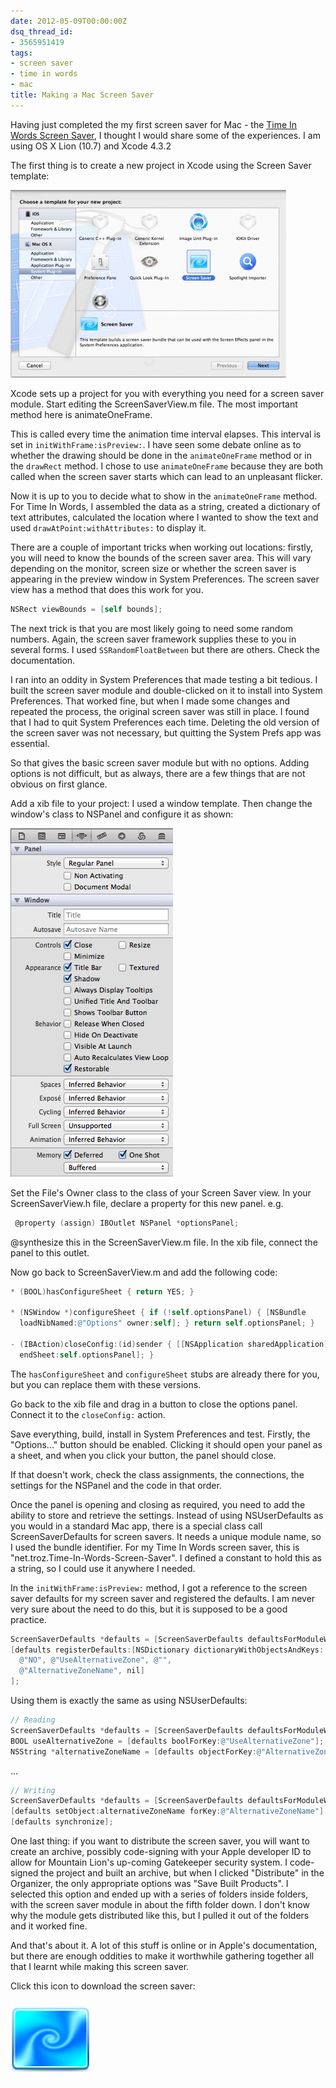 ```yaml
---
date: 2012-05-09T00:00:00Z
dsq_thread_id:
- 3565951419
tags:
- screen saver
- time in words
- mac
title: Making a Mac Screen Saver
---
```


Having just completed the my first screen saver for Mac - the [Time In Words
Screen Saver][1], I thought I would share some of the experiences. I am using OS
X Lion (10.7) and Xcode 4.3.2

The first thing is to create a new project in Xcode using the Screen Saver
template:

[<img title="Xcode Screen Saver Template" src="/images/ScreenSaverTemplate-441x300.png" alt="Xcode Screen Saver Template" />][2]

Xcode sets up a project for you with everything you need for a screen saver
module. Start editing the ScreenSaverView.m file. The most important method here
is animateOneFrame.

This is called every time the animation time interval elapses. This interval is
set in `initWithFrame:isPreview:`. I have seen some debate online as to whether
the drawing should be done in the `animateOneFrame` method or in the `drawRect`
method. I chose to use `animateOneFrame` because they are both called when the
screen saver starts which can lead to an unpleasant flicker.

Now it is up to you to decide what to show in the `animateOneFrame` method. For
Time In Words, I assembled the data as a string, created a dictionary of text
attributes, calculated the location where I wanted to show the text and used
`drawAtPoint:withAttributes:` to display it.

There are a couple of important tricks when working out locations: firstly, you
will need to know the bounds of the screen saver area. This will vary depending
on the monitor, screen size or whether the screen saver is appearing in the
preview window in System Preferences. The screen saver view has a method that
does this work for you.

```objectivec
NSRect viewBounds = [self bounds];
```

The next trick is that you are most likely going to need some random numbers.
Again, the screen saver framework supplies these to you in several forms. I used
`SSRandomFloatBetween` but there are others. Check the documentation.

I ran into an oddity in System Preferences that made testing a bit tedious. I
built the screen saver module and double-clicked on it to install into System
Preferences. That worked fine, but when I made some changes and repeated the
process, the original screen saver was still in place. I found that I had to
quit System Preferences each time. Deleting the old version of the screen saver
was not necessary, but quitting the System Prefs app was essential.

So that gives the basic screen saver module but with no options. Adding options
is not difficult, but as always, there are a few things that are not obvious on
first glance.

Add a xib file to your project: I used a window template. Then change the
window's class to NSPanel and configure it as shown:

<img title="NSPanel Settings" src="/images/PanelSettings.png" alt="NSPanel Settings" />

Set the File's Owner class to the class of your Screen Saver view. In your
ScreenSaverView.h file, declare a property for this new panel. e.g.

```objectivec
 @property (assign) IBOutlet NSPanel *optionsPanel;
```

@synthesize this in the ScreenSaverView.m file. In the xib file, connect the
panel to this outlet.

Now go back to ScreenSaverView.m and add the following code:

```objectivec
* (BOOL)hasConfigureSheet { return YES; }

* (NSWindow *)configureSheet { if (!self.optionsPanel) { [NSBundle
  loadNibNamed:@"Options" owner:self]; } return self.optionsPanel; }

- (IBAction)closeConfig:(id)sender { [[NSApplication sharedApplication]
  endSheet:self.optionsPanel]; }
```

The `hasConfigureSheet` and `configureSheet` stubs are already there for you,
but you can replace them with these versions.

Go back to the xib file and drag in a button to close the options panel. Connect
it to the `closeConfig:` action.

Save everything, build, install in System Preferences and test. Firstly, the
"Options..." button should be enabled. Clicking it should open your panel as a
sheet, and when you click your button, the panel should close.

If that doesn't work, check the class assignments, the connections, the settings
for the NSPanel and the code in that order.

Once the panel is opening and closing as required, you need to add the ability
to store and retrieve the settings. Instead of using NSUserDefaults as you would
in a standard Mac app, there is a special class call ScreenSaverDefaults for
screen savers. It needs a unique module name, so I used the bundle identifier.
For my Time In Words screen saver, this is
"net.troz.Time-In-Words-Screen-Saver". I defined a constant to hold this as a
string, so I could use it anywhere I needed.

In the `initWithFrame:isPreview:` method, I got a reference to the screen saver
defaults for my screen saver and registered the defaults. I am never very sure
about the need to do this, but it is supposed to be a good practice.

```objectivec
ScreenSaverDefaults *defaults = [ScreenSaverDefaults defaultsForModuleWithName:kModuleName];
[defaults registerDefaults:[NSDictionary dictionaryWithObjectsAndKeys:
  @"NO", @"UseAlternativeZone", @"",
  @"AlternativeZoneName", nil]
];
```

Using them is exactly the same as using NSUserDefaults:

```objectivec
// Reading
ScreenSaverDefaults *defaults = [ScreenSaverDefaults defaultsForModuleWithName:kModuleName];
BOOL useAlternativeZone = [defaults boolForKey:@"UseAlternativeZone"];
NSString *alternativeZoneName = [defaults objectForKey:@"AlternativeZoneName"];
```

...

```objectivec
// Writing
ScreenSaverDefaults *defaults = [ScreenSaverDefaults defaultsForModuleWithName:kModuleName]; [defaults setBool:useAlternative forKey:@"UseAlternativeZone"];
[defaults setObject:alternativeZoneName forKey:@"AlternativeZoneName"];
[defaults synchronize];
```

One last thing: if you want to distribute the screen saver, you will want to
create an archive, possibly code-signing with your Apple developer ID to allow
for Mountain Lion's up-coming Gatekeeper security system. I code-signed the
project and built an archive, but when I clicked "Distribute" in the Organizer,
the only appropriate options was "Save Built Products". I selected this option
and ended up with a series of folders inside folders, with the screen saver
module in about the fifth folder down. I don't know why the module gets
distributed like this, but I pulled it out of the folders and it worked fine.

And that's about it. A lot of this stuff is online or in Apple's documentation,
but there are enough oddities to make it worthwhile gathering together all that
I learnt while making this screen saver.

Click this icon to download the screen saver:

[<img src="/images/ScreenSaverIcon128.png">](/screensaver/TimeInWords-ScreenSaver.zip)

[1]: /time-in-words-screen-saver-for-mac/ "Time In Words Screen Saver for Mac"
[2]: /images/ScreenSaverTemplate.png
[3]: /screensaver/TimeInWords-ScreenSaver.zip
[4]: /images/ScreenSaverIcon128.png
